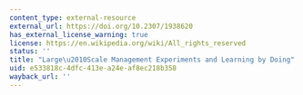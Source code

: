 ```yaml
---
content_type: external-resource
external_url: https://doi.org/10.2307/1938620
has_external_license_warning: true
license: https://en.wikipedia.org/wiki/All_rights_reserved
status: ''
title: "Large\u2010Scale Management Experiments and Learning by Doing"
uid: e533818c-4dfc-413e-a24e-af8ec218b358
wayback_url: ''
---
```

